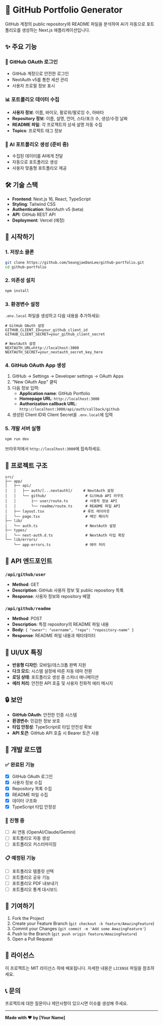 # 🚀 GitHub Portfolio Generator

GitHub 계정의 public repository와 README 파일을 분석하여 AI가 자동으로 포트폴리오를 생성하는 Next.js 애플리케이션입니다.

## ✨ 주요 기능

### 🔐 GitHub OAuth 로그인

- GitHub 계정으로 안전한 로그인
- NextAuth v5를 통한 세션 관리
- 사용자 프로필 정보 표시

### 📊 포트폴리오 데이터 수집

- **사용자 정보**: 이름, 바이오, 팔로워/팔로잉 수, 아바타
- **Repository 정보**: 이름, 설명, 언어, 스타/포크 수, 생성/수정 날짜
- **README 파일**: 각 프로젝트의 상세 설명 자동 수집
- **Topics**: 프로젝트 태그 정보

### 🤖 AI 포트폴리오 생성 (준비 중)

- 수집된 데이터를 AI에게 전달
- 자동으로 포트폴리오 생성
- 사용자 맞춤형 포트폴리오 제공

## 🛠️ 기술 스택

- **Frontend**: Next.js 16, React, TypeScript
- **Styling**: Tailwind CSS
- **Authentication**: NextAuth v5 (beta)
- **API**: GitHub REST API
- **Deployment**: Vercel (예정)

## 🚀 시작하기

### 1. 저장소 클론

```bash
git clone https://github.com/SeungjaeDanLee/github-portfolio.git
cd github-portfolio
```

### 2. 의존성 설치

```bash
npm install
```

### 3. 환경변수 설정

`.env.local` 파일을 생성하고 다음 내용을 추가하세요:

```env
# GitHub OAuth 설정
GITHUB_CLIENT_ID=your_github_client_id
GITHUB_CLIENT_SECRET=your_github_client_secret

# NextAuth 설정
NEXTAUTH_URL=http://localhost:3000
NEXTAUTH_SECRET=your_nextauth_secret_key_here
```

### 4. GitHub OAuth App 생성

1. GitHub → Settings → Developer settings → OAuth Apps
2. "New OAuth App" 클릭
3. 다음 정보 입력:
   - **Application name**: GitHub Portfolio
   - **Homepage URL**: `http://localhost:3000`
   - **Authorization callback URL**: `http://localhost:3000/api/auth/callback/github`
4. 생성된 Client ID와 Client Secret을 `.env.local`에 입력

### 5. 개발 서버 실행

```bash
npm run dev
```

브라우저에서 `http://localhost:3000`에 접속하세요.

## 📁 프로젝트 구조

```
src/
├── app/
│   ├── api/
│   │   ├── auth/[...nextauth]/     # NextAuth 설정
│   │   └── github/                  # GitHub API 라우트
│   │       ├── user/route.ts        # 사용자 정보 API
│   │       └── readme/route.ts      # README 파일 API
│   ├── layout.tsx                  # 루트 레이아웃
│   └── page.tsx                     # 메인 페이지
├── lib/
│   └── auth.ts                      # NextAuth 설정
├── types/
│   └── next-auth.d.ts               # NextAuth 타입 확장
└── lib/errors/
    └── app-errors.ts                # 에러 처리
```

## 🔧 API 엔드포인트

### `/api/github/user`

- **Method**: GET
- **Description**: GitHub 사용자 정보 및 public repository 목록
- **Response**: 사용자 정보와 repository 배열

### `/api/github/readme`

- **Method**: POST
- **Description**: 특정 repository의 README 파일 내용
- **Body**: `{ "owner": "username", "repo": "repository-name" }`
- **Response**: README 파일 내용과 메타데이터

## 🎨 UI/UX 특징

- **반응형 디자인**: 모바일/데스크톱 완벽 지원
- **다크 모드**: 시스템 설정에 따른 자동 테마 전환
- **로딩 상태**: 포트폴리오 생성 중 스피너 애니메이션
- **에러 처리**: 안전한 API 호출 및 사용자 친화적 에러 메시지

## 🔒 보안

- **GitHub OAuth**: 안전한 인증 시스템
- **환경변수**: 민감한 정보 보호
- **타입 안정성**: TypeScript로 타입 안전성 확보
- **API 토큰**: GitHub API 호출 시 Bearer 토큰 사용

## 🚧 개발 로드맵

### ✅ 완료된 기능

- [x] GitHub OAuth 로그인
- [x] 사용자 정보 수집
- [x] Repository 목록 수집
- [x] README 파일 수집
- [x] 데이터 구조화
- [x] TypeScript 타입 안정성

### 🔄 진행 중

- [ ] AI 연동 (OpenAI/Claude/Gemini)
- [ ] 포트폴리오 자동 생성
- [ ] 포트폴리오 커스터마이징

### 📋 예정된 기능

- [ ] 포트폴리오 템플릿 선택
- [ ] 포트폴리오 공유 기능
- [ ] 포트폴리오 PDF 내보내기
- [ ] 포트폴리오 통계 대시보드

## 🤝 기여하기

1. Fork the Project
2. Create your Feature Branch (`git checkout -b feature/AmazingFeature`)
3. Commit your Changes (`git commit -m 'Add some AmazingFeature'`)
4. Push to the Branch (`git push origin feature/AmazingFeature`)
5. Open a Pull Request

## 📄 라이선스

이 프로젝트는 MIT 라이선스 하에 배포됩니다. 자세한 내용은 `LICENSE` 파일을 참조하세요.

## 📞 문의

프로젝트에 대한 질문이나 제안사항이 있으시면 이슈를 생성해 주세요.

---

**Made with ❤️ by [Your Name]**
